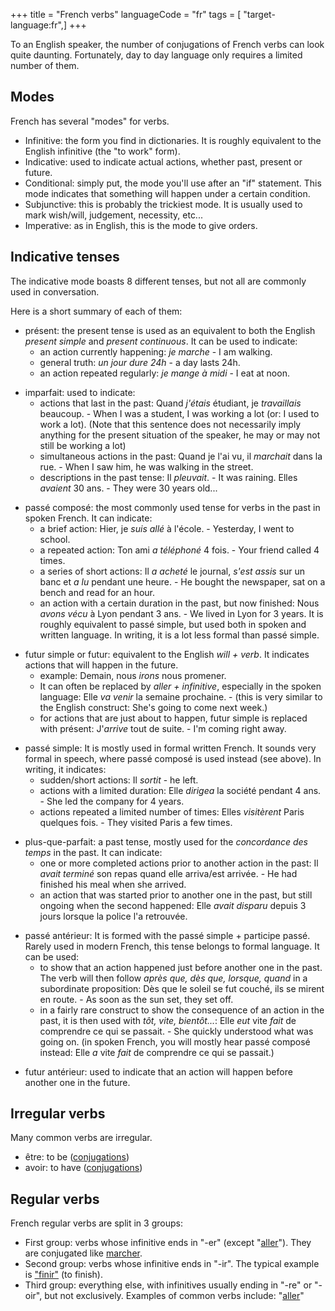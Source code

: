 +++
title = "French verbs"
languageCode = "fr"
tags = [ "target-language:fr",]
+++

To an English speaker, the number of conjugations of French verbs can
look quite daunting. Fortunately, day to day language only requires a
limited number of them.

## Modes

French has several "modes" for verbs.

  - Infinitive: the form you find in dictionaries. It is roughly
    equivalent to the English infinitive (the "to work" form).
  - Indicative: used to indicate actual actions, whether past, present
    or future.
  - Conditional: simply put, the mode you'll use after an "if"
    statement. This mode indicates that something will happen under a
    certain condition.
  - Subjunctive: this is probably the trickiest mode. It is usually used
    to mark wish/will, judgement, necessity, etc...
  - Imperative: as in English, this is the mode to give orders.

## Indicative tenses

The indicative mode boasts 8 different tenses, but not all are commonly
used in conversation.

Here is a short summary of each of them:

  - présent: the present tense is used as an equivalent to both the
    English *present simple* and *present continuous*. It can be used to
    indicate:
      - an action currently happening: *je marche* - I am walking.
      - general truth: *un jour dure 24h* - a day lasts 24h.
      - an action repeated regularly: *je mange à midi* - I eat at noon.

<!-- end list -->

  - imparfait: used to indicate:
      - actions that last in the past: Quand *j'étais* étudiant, je
        *travaillais* beaucoup. - When I was a student, I was working a
        lot (or: I used to work a lot). (Note that this sentence does
        not necessarily imply anything for the present situation of the
        speaker, he may or may not still be working a lot)
      - simultaneous actions in the past: Quand je l'ai vu, il
        *marchait* dans la rue. - When I saw him, he was walking in the
        street.
      - descriptions in the past tense: Il *pleuvait*. - It was raining.
        Elles *avaient* 30 ans. - They were 30 years old...

<!-- end list -->

  - passé composé: the most commonly used tense for verbs in the past in
    spoken French. It can indicate:
      - a brief action: Hier, je *suis allé* à l'école. - Yesterday, I
        went to school.
      - a repeated action: Ton ami *a téléphoné* 4 fois. - Your friend
        called 4 times.
      - a series of short actions: Il *a acheté* le journal, *s'est
        assis* sur un banc et *a lu* pendant une heure. - He bought the
        newspaper, sat on a bench and read for an hour.
      - an action with a certain duration in the past, but now finished:
        Nous *avons vécu* à Lyon pendant 3 ans. - We lived in Lyon for 3
        years. It is roughly equivalent to passé simple, but used both
        in spoken and written language. In writing, it is a lot less
        formal than passé simple.

<!-- end list -->

  - futur simple or futur: equivalent to the English *will + verb*. It
    indicates actions that will happen in the future.
      - example: Demain, nous *irons* nous promener.
      - It can often be replaced by *aller + infinitive*, especially in
        the spoken language: Elle *va venir* la semaine prochaine. -
        (this is very similar to the English construct: She's going to
        come next week.)
      - for actions that are just about to happen, futur simple is
        replaced with présent: J'*arrive* tout de suite. - I'm coming
        right away.

<!-- end list -->

  - passé simple: It is mostly used in formal written French. It sounds
    very formal in speech, where passé composé is used instead (see
    above). In writing, it indicates:
      - sudden/short actions: Il *sortit* - he left.
      - actions with a limited duration: Elle *dirigea* la société
        pendant 4 ans. - She led the company for 4 years.
      - actions repeated a limited number of times: Elles *visitèrent*
        Paris quelques fois. - They visited Paris a few times.

<!-- end list -->

  - plus-que-parfait: a past tense, mostly used for the *concordance des
    temps* in the past. It can indicate:
      - one or more completed actions prior to another action in the
        past: Il *avait terminé* son repas quand elle arriva/est
        arrivée. - He had finished his meal when she arrived.
      - an action that was started prior to another one in the past, but
        still ongoing when the second happened: Elle *avait disparu*
        depuis 3 jours lorsque la police l'a retrouvée.

<!-- end list -->

  - passé antérieur: It is formed with the passé simple + participe
    passé. Rarely used in modern French, this tense belongs to formal
    language. It can be used:
      - to show that an action happened just before another one in the
        past. The verb will then follow *après que, dès que, lorsque,
        quand* in a subordinate proposition: Dès que le soleil se fut
        couché, ils se mirent en route. - As soon as the sun set, they
        set off.
      - in a fairly rare construct to show the consequence of an action
        in the past, it is then used with *tôt, vite, bientôt...*: Elle
        *eut* vite *fait* de comprendre ce qui se passait. - She quickly
        understood what was going on. (in spoken French, you will mostly
        hear passé composé instead: Elle *a* vite *fait* de comprendre
        ce qui se passait.)

<!-- end list -->

  - futur antérieur: used to indicate that an action will happen before
    another one in the future.

## Irregular verbs

Many common verbs are irregular.

  - être: to be ([conjugations](/fr/Etre_conjugations))
  - avoir: to have ([conjugations](/fr/Avoir_conjugations))

## Regular verbs

French regular verbs are split in 3 groups:

  - First group: verbs whose infinitive ends in "-er" (except
    "[aller](/fr/Aller_conjugations)"). They are conjugated like
    [marcher](/fr/Marcher_conjugations).
  - Second group: verbs whose infinitive ends in "-ir". The typical
    example is ["finir"](/fr/Finir_conjugations) (to finish).
  - Third group: everything else, with infinitives usually ending in
    "-re" or "-oir", but not exclusively. Examples of common verbs
    include: "[aller](/fr/Aller_conjugations)"
